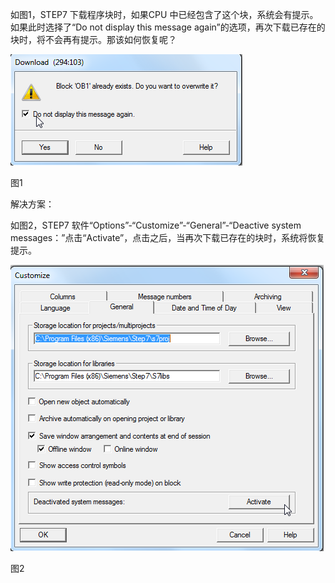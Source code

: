 如图1，STEP7 下载程序块时，如果CPU 中已经包含了这个块，系统会有提示。如果此时选择了“Do not display this message again”的选项，再次下载已存在的块时，将不会再有提示。那该如何恢复呢？

![](/assets/image001.png)

图1 

解决方案：

如图2，STEP7 软件“Options”-“Customize”-“General”-“Deactive system messages：”点击“Activate”，点击之后，当再次下载已存在的块时，系统将恢复提示。

![](/assets/image003.png)

图2 





